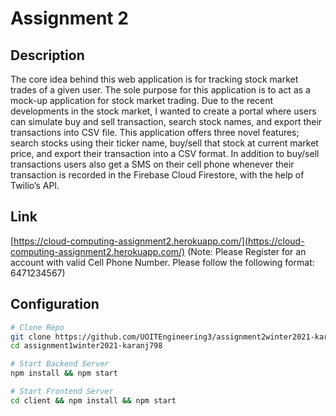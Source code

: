 # Assignment 2

## Description
The core idea behind this web application is for tracking stock market trades of a given user. The sole purpose for this application is to act as a mock-up application for stock market trading. Due to the recent developments in the stock market, I wanted to create a portal where users can simulate buy and sell transaction, search stock names, and export their transactions into CSV file. This application offers three novel features; search stocks using their ticker name, buy/sell that stock at current market price, and export their transaction into a CSV format. In addition to buy/sell transactions users also get a SMS on their cell phone whenever their transaction is recorded in the Firebase Cloud Firestore, with the help of Twilio’s API.  

## Link
[https://cloud-computing-assignment2.herokuapp.com/](https://cloud-computing-assignment2.herokuapp.com/) (Note: Please Register for an account with valid Cell Phone Number. Please follow the following format: 6471234567)

## Configuration
```bash
# Clone Repo
git clone https://github.com/UOITEngineering3/assignment2winter2021-karanj798
cd assignment1winter2021-karanj798

# Start Backend Server
npm install && npm start

# Start Frontend Server
cd client && npm install && npm start
```

